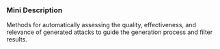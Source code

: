 ### Mini Description

Methods for automatically assessing the quality, effectiveness, and relevance of generated attacks to guide the generation process and filter results.
